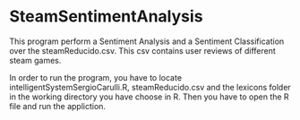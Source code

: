# SteamSentimentAnalysis
This program perform a Sentiment Analysis and a Sentiment Classification over the
steamReducido.csv. This csv contains user reviews of different steam games.

In order to run the program, you have to locate intelligentSystemSergioCarulli.R,
steamReducido.csv and the lexicons folder in the working directory you have choose
in R. Then you have to open the R file and run the appliction.

